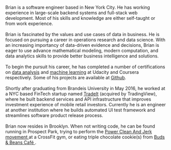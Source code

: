 Brian is a software engineer based in New York City. He has working experience in large-scale backend systems and full-stack web development. Most of his skills and knowledge are either self-taught or from work experience. 
<br /><br />
Brian is fascinated by the values and use cases of data in business. He is focused on pursuing a career in operations research and data science. With an increasing importancy of data-driven evidence and decisions, 
Brian is eager to use advance mathematical modeling, modern computation, and data analytics skills to provide better business intelligence and solutions.
<br /><br />
To begin the pursuit his career, he has completed a number of certifications on <a href="https://graduation.udacity.com/confirm/MT2JF7F4" target="_blank">data analysis</a> and <a href="https://www.coursera.org/account/accomplishments/verify/TKXD4ZNJ9W6Z" target="_blank">machine learning</a> at Udacity and Coursera respectively. Some of his projects are available at <a href="https://github.com/bluk16?tab=repositories" target="_blank">Github</a>.
<br /><br />
Shortly after graduating from Brandeis University in May 2016,
he worked at a NYC based FinTech startup named <a href="https://www.trade.it/" target="_blank">TradeIt</a> 
(acquired by TradingView), where he built backend services 
and API infrastructure that improves investment experience 
of mobile retail investors. Currently he is an engineer at another institution where he builds automated UI test 
framework and streamlines software product release process.
<br /><br />
Brian now resides in Brooklyn. When not writing code, he
can be found running in Prospect Park, trying to perform the 
<a href="https://youtu.be/c-TD6-GESQk?t=23" target="_blank">
    Power Clean And Jerk movement
</a> at a CrossFit gym, or eating triple chocolate cookie(s) from 
<a href="https://www.yelp.com/biz/buds-and-beans-caf%C3%A9-brooklyn" target="_blank">
    Buds & Beans Café
</a>.
<br /><br />
